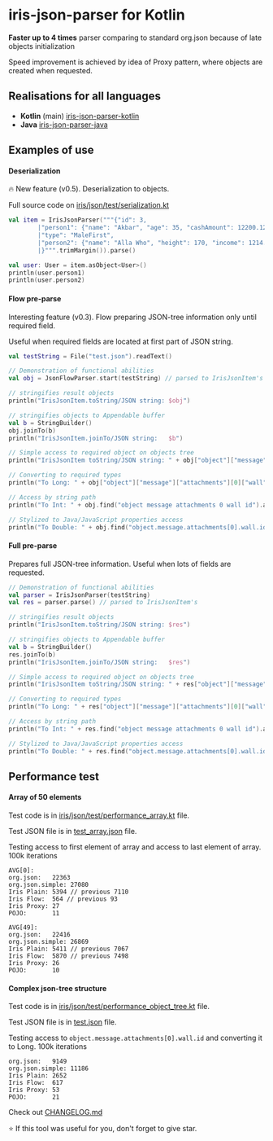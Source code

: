 # iris-json-parser for Kotlin
**Faster up to 4 times** parser comparing to standard org.json because of late objects initialization

Speed improvement is achieved by idea of Proxy pattern, where objects are created when requested.

## Realisations for all languages
- **Kotlin** (main) [iris-json-parser-kotlin](https://github.com/iris2iris/iris-json-parser-kotlin)
- **Java** [iris-json-parser-java](https://github.com/iris2iris/iris-json-parser-java)

## Examples of use

#### Deserialization
🔥 New feature (v0.5). Deserialization to objects.

Full source code on [iris/json/test/serialization.kt](https://github.com/iris2iris/iris-json-parser-kotlin/blob/master/test/iris/json/test/serialization.kt)
````kotlin
val item = IrisJsonParser("""{"id": 3, 
		|"person1": {"name": "Akbar", "age": 35, "cashAmount": 12200.12, "property": {"name": "Домик в деревне"}}, 
		|"type": "MaleFirst", 
		|"person2": {"name": "Alla Who", "height": 170, "income": 1214.81}
		|}""".trimMargin()).parse()

val user: User = item.asObject<User>()
println(user.person1)
println(user.person2)
````

#### Flow pre-parse
Interesting feature (v0.3). Flow preparing JSON-tree information only until required field.

Useful when required fields are located at first part of JSON string.

```kotlin
val testString = File("test.json").readText()

// Demonstration of functional abilities
val obj = JsonFlowParser.start(testString) // parsed to IrisJsonItem's

// stringifies result objects
println("IrisJsonItem.toString/JSON string: $obj")

// stringifies objects to Appendable buffer
val b = StringBuilder()
obj.joinTo(b)
println("IrisJsonItem.joinTo/JSON string:   $b")

// Simple access to required object on objects tree
println("IrisJsonItem toString/JSON string: " + obj["object"]["message"]["attachments"][0]["wall"]["id"])

// Converting to required types
println("To Long: " + obj["object"]["message"]["attachments"][0]["wall"]["id"].asLong())

// Access by string path
println("To Int: " + obj.find("object message attachments 0 wall id").asInt())

// Stylized to Java/JavaScript properties access
println("To Double: " + obj.find("object.message.attachments[0].wall.id").asDouble())
```

#### Full pre-parse
Prepares full JSON-tree information. Useful when lots of fields are requested.

```kotlin
// Demonstration of functional abilities
val parser = IrisJsonParser(testString)
val res = parser.parse() // parsed to IrisJsonItem's

// stringifies result objects
println("IrisJsonItem.toString/JSON string: $res")

// stringifies objects to Appendable buffer
val b = StringBuilder()
res.joinTo(b)
println("IrisJsonItem.joinTo/JSON string:   $res")

// Simple access to required object on objects tree
println("IrisJsonItem toString/JSON string: " + res["object"]["message"]["attachments"][0]["wall"]["id"])

// Converting to required types
println("To Long: " + res["object"]["message"]["attachments"][0]["wall"]["id"].asLong())

// Access by string path
println("To Int: " + res.find("object message attachments 0 wall id").asInt())

// Stylized to Java/JavaScript properties access
println("To Double: " + res.find("object.message.attachments[0].wall.id").asDouble())
```

## Performance test

#### Array of 50 elements
Test code is in [iris/json/test/performance_array.kt](https://github.com/iris2iris/iris-json-parser-kotlin/blob/master/test/iris/json/test/performance_array.kt) file. 

Test JSON file is in [test_array.json](https://github.com/iris2iris/iris-json-parser-kotlin/blob/master/test_array.json) file.

Testing access to first element of array and access to last element of array. 100k iterations
```
AVG[0]:
org.json:   22363
org.json.simple: 27080
Iris Plain: 5394 // previous 7110
Iris Flow:  564 // previous 93
Iris Proxy: 27
POJO:       11

AVG[49]:
org.json:   22416
org.json.simple: 26869
Iris Plain: 5411 // previous 7067
Iris Flow:  5870 // previous 7498
Iris Proxy: 26
POJO:       10
```

#### Complex json-tree structure

Test code is in [iris/json/test/performance_object_tree.kt](https://github.com/iris2iris/iris-json-parser-kotlin/blob/master/test/iris/json/test/performance_object_tree.kt) file. 

Test JSON file is in [test.json](https://github.com/iris2iris/iris-json-parser-kotlin/blob/master/test.json) file.

Testing access to `object.message.attachments[0].wall.id` and converting it to Long. 100k iterations
```
org.json:   9149
org.json.simple: 11186
Iris Plain: 2652
Iris Flow:  617
Iris Proxy: 53
POJO:       21
```

Check out [CHANGELOG.md](https://github.com/iris2iris/iris-json-parser-kotlin/blob/master/CHANGELOG.md)

⭐ If this tool was useful for you, don't forget to give star.
